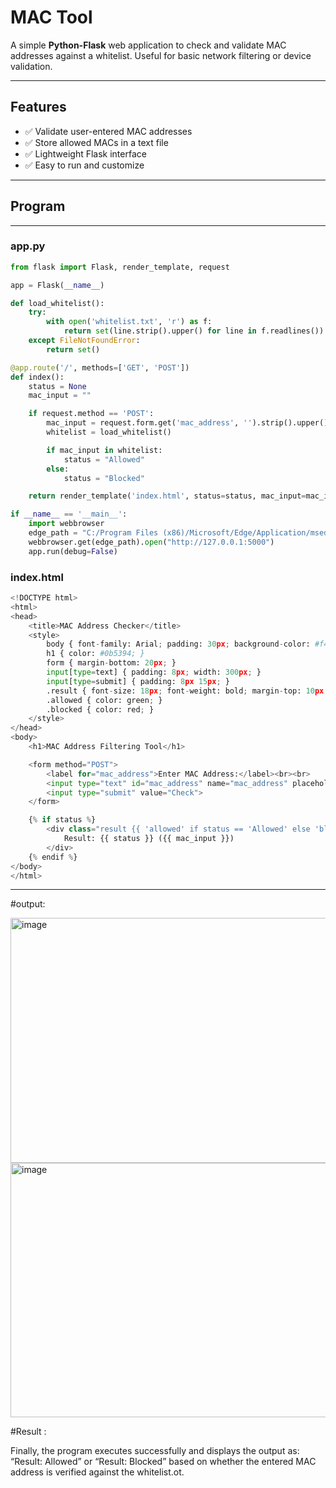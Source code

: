 # **MAC Tool**

A simple **Python-Flask** web application to check and validate MAC addresses against a whitelist. Useful for basic network filtering or device validation.

---

## **Features**

- ✅ Validate user-entered MAC addresses  
- ✅ Store allowed MACs in a text file  
- ✅ Lightweight Flask interface  
- ✅ Easy to run and customize  

---

## **Program**

---

### **app.py**

```python
from flask import Flask, render_template, request

app = Flask(__name__)

def load_whitelist():
    try:
        with open('whitelist.txt', 'r') as f:
            return set(line.strip().upper() for line in f.readlines())
    except FileNotFoundError:
        return set()

@app.route('/', methods=['GET', 'POST'])
def index():
    status = None
    mac_input = ""

    if request.method == 'POST':
        mac_input = request.form.get('mac_address', '').strip().upper()
        whitelist = load_whitelist()

        if mac_input in whitelist:
            status = "Allowed"
        else:
            status = "Blocked"

    return render_template('index.html', status=status, mac_input=mac_input)

if __name__ == '__main__':
    import webbrowser
    edge_path = "C:/Program Files (x86)/Microsoft/Edge/Application/msedge.exe %s"
    webbrowser.get(edge_path).open("http://127.0.0.1:5000")
    app.run(debug=False)
```
### **index.html**

```python
<!DOCTYPE html>
<html>
<head>
    <title>MAC Address Checker</title>
    <style>
        body { font-family: Arial; padding: 30px; background-color: #f4f4f4; }
        h1 { color: #0b5394; }
        form { margin-bottom: 20px; }
        input[type=text] { padding: 8px; width: 300px; }
        input[type=submit] { padding: 8px 15px; }
        .result { font-size: 18px; font-weight: bold; margin-top: 10px; }
        .allowed { color: green; }
        .blocked { color: red; }
    </style>
</head>
<body>
    <h1>MAC Address Filtering Tool</h1>

    <form method="POST">
        <label for="mac_address">Enter MAC Address:</label><br><br>
        <input type="text" id="mac_address" name="mac_address" placeholder="AA:BB:CC:DD:EE:FF" required>
        <input type="submit" value="Check">
    </form>

    {% if status %}
        <div class="result {{ 'allowed' if status == 'Allowed' else 'blocked' }}">
            Result: {{ status }} ({{ mac_input }})
        </div>
    {% endif %}
</body>
</html>
```
---
#output:

<img width="722" height="392" alt="image" src="https://github.com/user-attachments/assets/f509d152-9a37-4ada-872a-9dfbfacdac77" />
<img width="695" height="407" alt="image" src="https://github.com/user-attachments/assets/d9bbed27-ba55-4c0e-80f6-11d3bb4795fe" />

#Result :

Finally, the program executes successfully and displays the output as: “Result: Allowed” or “Result: Blocked” based on whether the entered MAC address is verified against the whitelist.ot.




